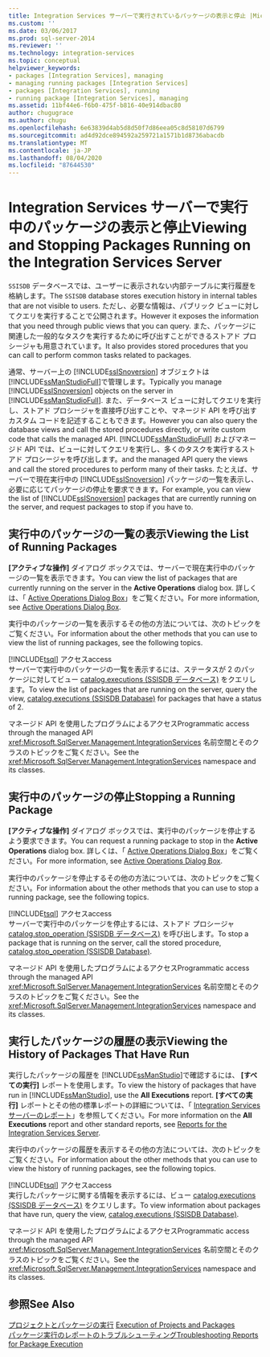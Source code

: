 ```yaml
---
title: Integration Services サーバーで実行されているパッケージの表示と停止 |Microsoft Docs
ms.custom: ''
ms.date: 03/06/2017
ms.prod: sql-server-2014
ms.reviewer: ''
ms.technology: integration-services
ms.topic: conceptual
helpviewer_keywords:
- packages [Integration Services], managing
- managing running packages [Integration Services]
- packages [Integration Services], running
- running package [Integration Services], managing
ms.assetid: 11bf44e6-f6b0-475f-b816-40e914dbac80
author: chugugrace
ms.author: chugu
ms.openlocfilehash: 6e63839d4ab5d8d50f7d86eea05c8d58107d6799
ms.sourcegitcommit: ad4d92dce894592a259721a1571b1d8736abacdb
ms.translationtype: MT
ms.contentlocale: ja-JP
ms.lasthandoff: 08/04/2020
ms.locfileid: "87644530"
---
```

# <a name="viewing-and-stopping-packages-running-on-the-integration-services-server"></a><span data-ttu-id="5d3e5-102">Integration Services サーバーで実行中のパッケージの表示と停止</span><span class="sxs-lookup"><span data-stu-id="5d3e5-102">Viewing and Stopping Packages Running on the Integration Services Server</span></span>
  <span data-ttu-id="5d3e5-103">`SSISDB` データベースでは、ユーザーに表示されない内部テーブルに実行履歴を格納します。</span><span class="sxs-lookup"><span data-stu-id="5d3e5-103">The `SSISDB` database stores execution history in internal tables that are not visible to users.</span></span> <span data-ttu-id="5d3e5-104">ただし、必要な情報は、パブリック ビューに対してクエリを実行することで公開されます。</span><span class="sxs-lookup"><span data-stu-id="5d3e5-104">However it exposes the information that you need through public views that you can query.</span></span> <span data-ttu-id="5d3e5-105">また、パッケージに関連した一般的なタスクを実行するために呼び出すことができるストアド プロシージャも用意されています。</span><span class="sxs-lookup"><span data-stu-id="5d3e5-105">It also provides stored procedures that you can call to perform common tasks related to packages.</span></span>  
  
 <span data-ttu-id="5d3e5-106">通常、サーバー上の [!INCLUDE[ssISnoversion](../includes/ssisnoversion-md.md)] オブジェクトは [!INCLUDE[ssManStudioFull](../includes/ssmanstudiofull-md.md)]で管理します。</span><span class="sxs-lookup"><span data-stu-id="5d3e5-106">Typically you manage [!INCLUDE[ssISnoversion](../includes/ssisnoversion-md.md)] objects on the server in [!INCLUDE[ssManStudioFull](../includes/ssmanstudiofull-md.md)].</span></span> <span data-ttu-id="5d3e5-107">また、データベース ビューに対してクエリを実行し、ストアド プロシージャを直接呼び出すことや、マネージド API を呼び出すカスタム コードを記述することもできます。</span><span class="sxs-lookup"><span data-stu-id="5d3e5-107">However you can also query the database views and call the stored procedures directly, or write custom code that calls the managed API.</span></span> [!INCLUDE[ssManStudioFull](../includes/ssmanstudiofull-md.md)] <span data-ttu-id="5d3e5-108">およびマネージド API では、ビューに対してクエリを実行し、多くのタスクを実行するストアド プロシージャを呼び出します。</span><span class="sxs-lookup"><span data-stu-id="5d3e5-108">and the managed API query the views and call the stored procedures to perform many of their tasks.</span></span> <span data-ttu-id="5d3e5-109">たとえば、サーバーで現在実行中の [!INCLUDE[ssISnoversion](../includes/ssisnoversion-md.md)] パッケージの一覧を表示し、必要に応じてパッケージの停止を要求できます。</span><span class="sxs-lookup"><span data-stu-id="5d3e5-109">For example, you can view the list of [!INCLUDE[ssISnoversion](../includes/ssisnoversion-md.md)] packages that are currently running on the server, and request packages to stop if you have to.</span></span>  
  
## <a name="viewing-the-list-of-running-packages"></a><span data-ttu-id="5d3e5-110">実行中のパッケージの一覧の表示</span><span class="sxs-lookup"><span data-stu-id="5d3e5-110">Viewing the List of Running Packages</span></span>  
 <span data-ttu-id="5d3e5-111">**[アクティブな操作]** ダイアログ ボックスでは、サーバーで現在実行中のパッケージの一覧を表示できます。</span><span class="sxs-lookup"><span data-stu-id="5d3e5-111">You can view the list of packages that are currently running on the server in the **Active Operations** dialog box.</span></span> <span data-ttu-id="5d3e5-112">詳しくは、「 [Active Operations Dialog Box](../../2014/integration-services/active-operations-dialog-box.md)」をご覧ください。</span><span class="sxs-lookup"><span data-stu-id="5d3e5-112">For more information, see [Active Operations Dialog Box](../../2014/integration-services/active-operations-dialog-box.md).</span></span>  
  
 <span data-ttu-id="5d3e5-113">実行中のパッケージの一覧を表示するその他の方法については、次のトピックをご覧ください。</span><span class="sxs-lookup"><span data-stu-id="5d3e5-113">For information about the other methods that you can use to view the list of running packages, see the following topics.</span></span>  
  
 [!INCLUDE[tsql](../includes/tsql-md.md)] <span data-ttu-id="5d3e5-114">アクセス</span><span class="sxs-lookup"><span data-stu-id="5d3e5-114">access</span></span>  
 <span data-ttu-id="5d3e5-115">サーバーで実行中のパッケージの一覧を表示するには、ステータスが 2 のパッケージに対してビュー [catalog.executions (SSISDB データベース)](/sql/integration-services/system-views/catalog-executions-ssisdb-database) をクエリします。</span><span class="sxs-lookup"><span data-stu-id="5d3e5-115">To view the list of packages that are running on the server, query the view, [catalog.executions &#40;SSISDB Database&#41;](/sql/integration-services/system-views/catalog-executions-ssisdb-database) for packages that have a status of 2.</span></span>  
  
 <span data-ttu-id="5d3e5-116">マネージド API を使用したプログラムによるアクセス</span><span class="sxs-lookup"><span data-stu-id="5d3e5-116">Programmatic access through the managed API</span></span>  
 <span data-ttu-id="5d3e5-117"><xref:Microsoft.SqlServer.Management.IntegrationServices> 名前空間とそのクラスのトピックをご覧ください。</span><span class="sxs-lookup"><span data-stu-id="5d3e5-117">See the <xref:Microsoft.SqlServer.Management.IntegrationServices> namespace and its classes.</span></span>  
  
## <a name="stopping-a-running-package"></a><span data-ttu-id="5d3e5-118">実行中のパッケージの停止</span><span class="sxs-lookup"><span data-stu-id="5d3e5-118">Stopping a Running Package</span></span>  
 <span data-ttu-id="5d3e5-119">**[アクティブな操作]** ダイアログ ボックスでは、実行中のパッケージを停止するよう要求できます。</span><span class="sxs-lookup"><span data-stu-id="5d3e5-119">You can request a running package to stop in the **Active Operations** dialog box.</span></span> <span data-ttu-id="5d3e5-120">詳しくは、「 [Active Operations Dialog Box](../../2014/integration-services/active-operations-dialog-box.md)」をご覧ください。</span><span class="sxs-lookup"><span data-stu-id="5d3e5-120">For more information, see [Active Operations Dialog Box](../../2014/integration-services/active-operations-dialog-box.md).</span></span>  
  
 <span data-ttu-id="5d3e5-121">実行中のパッケージを停止するその他の方法については、次のトピックをご覧ください。</span><span class="sxs-lookup"><span data-stu-id="5d3e5-121">For information about the other methods that you can use to stop a running package, see the following topics.</span></span>  
  
 [!INCLUDE[tsql](../includes/tsql-md.md)] <span data-ttu-id="5d3e5-122">アクセス</span><span class="sxs-lookup"><span data-stu-id="5d3e5-122">access</span></span>  
 <span data-ttu-id="5d3e5-123">サーバーで実行中のパッケージを停止するには、ストアド プロシージャ [catalog.stop_operation (SSISDB データベース)](/sql/integration-services/system-stored-procedures/catalog-stop-operation-ssisdb-database) を呼び出します。</span><span class="sxs-lookup"><span data-stu-id="5d3e5-123">To stop a package that is running on the server, call the stored procedure, [catalog.stop_operation &#40;SSISDB Database&#41;](/sql/integration-services/system-stored-procedures/catalog-stop-operation-ssisdb-database).</span></span>  
  
 <span data-ttu-id="5d3e5-124">マネージド API を使用したプログラムによるアクセス</span><span class="sxs-lookup"><span data-stu-id="5d3e5-124">Programmatic access through the managed API</span></span>  
 <span data-ttu-id="5d3e5-125"><xref:Microsoft.SqlServer.Management.IntegrationServices> 名前空間とそのクラスのトピックをご覧ください。</span><span class="sxs-lookup"><span data-stu-id="5d3e5-125">See the <xref:Microsoft.SqlServer.Management.IntegrationServices> namespace and its classes.</span></span>  
  
## <a name="viewing-the-history-of-packages-that-have-run"></a><span data-ttu-id="5d3e5-126">実行したパッケージの履歴の表示</span><span class="sxs-lookup"><span data-stu-id="5d3e5-126">Viewing the History of Packages That Have Run</span></span>  
 <span data-ttu-id="5d3e5-127">実行したパッケージの履歴を [!INCLUDE[ssManStudio](../includes/ssmanstudio-md.md)]で確認するには、 **[すべての実行]** レポートを使用します。</span><span class="sxs-lookup"><span data-stu-id="5d3e5-127">To view the history of packages that have run in [!INCLUDE[ssManStudio](../includes/ssmanstudio-md.md)], use the **All Executions** report.</span></span> <span data-ttu-id="5d3e5-128">**[すべての実行]** レポートとその他の標準レポートの詳細については、「 [Integration Services サーバーのレポート](../../2014/integration-services/reports-for-the-integration-services-server.md)」を参照してください。</span><span class="sxs-lookup"><span data-stu-id="5d3e5-128">For more information on the **All Executions** report and other standard reports, see [Reports for the Integration Services Server](../../2014/integration-services/reports-for-the-integration-services-server.md).</span></span>  
  
 <span data-ttu-id="5d3e5-129">実行中のパッケージの履歴を表示するその他の方法については、次のトピックをご覧ください。</span><span class="sxs-lookup"><span data-stu-id="5d3e5-129">For information about the other methods that you can use to view the history of running packages, see the following topics.</span></span>  
  
 [!INCLUDE[tsql](../includes/tsql-md.md)] <span data-ttu-id="5d3e5-130">アクセス</span><span class="sxs-lookup"><span data-stu-id="5d3e5-130">access</span></span>  
 <span data-ttu-id="5d3e5-131">実行したパッケージに関する情報を表示するには、ビュー [catalog.executions (SSISDB データベース)](/sql/integration-services/system-views/catalog-executions-ssisdb-database) をクエリします。</span><span class="sxs-lookup"><span data-stu-id="5d3e5-131">To view information about packages that have run, query the view, [catalog.executions &#40;SSISDB Database&#41;](/sql/integration-services/system-views/catalog-executions-ssisdb-database).</span></span>  
  
 <span data-ttu-id="5d3e5-132">マネージド API を使用したプログラムによるアクセス</span><span class="sxs-lookup"><span data-stu-id="5d3e5-132">Programmatic access through the managed API</span></span>  
 <span data-ttu-id="5d3e5-133"><xref:Microsoft.SqlServer.Management.IntegrationServices> 名前空間とそのクラスのトピックをご覧ください。</span><span class="sxs-lookup"><span data-stu-id="5d3e5-133">See the <xref:Microsoft.SqlServer.Management.IntegrationServices> namespace and its classes.</span></span>  
  
## <a name="see-also"></a><span data-ttu-id="5d3e5-134">参照</span><span class="sxs-lookup"><span data-stu-id="5d3e5-134">See Also</span></span>  
 <span data-ttu-id="5d3e5-135">[プロジェクトとパッケージの実行](packages/run-integration-services-ssis-packages.md) </span><span class="sxs-lookup"><span data-stu-id="5d3e5-135">[Execution of Projects and Packages](packages/run-integration-services-ssis-packages.md) </span></span>  
 [<span data-ttu-id="5d3e5-136">パッケージ実行のレポートのトラブルシューティング</span><span class="sxs-lookup"><span data-stu-id="5d3e5-136">Troubleshooting Reports for Package Execution</span></span>](troubleshooting/troubleshooting-reports-for-package-execution.md)  
  
  
